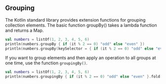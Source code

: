 ## Grouping

The Kotlin standard library provides extension functions for grouping collection elements. The basic function groupBy() takes a lambda function and returns a Map.

```kotlin
val numbers = listOf(1, 2, 3, 4, 5, 6)
println(numbers.groupBy { if (it % 2 == 0) "odd" else "even" })
println(numbers.groupBy(keySelector = { if (it % 2 == 0) "odd" else "even"  }, valueTransform = { it * it }))
```
If you want to group elements and then apply an operation to all groups at one time, use the function `groupingBy()`.

```kotlin
val numbers = listOf(1, 2, 3, 4, 5, 6)
println(numbers.groupingBy { if (it % 2 == 0) "odd" else "even" }.fold(0) {acc, element -> acc + element})
```

